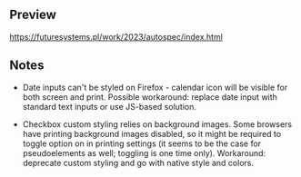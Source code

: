 ## Preview

https://futuresystems.pl/work/2023/autospec/index.html

## Notes

- Date inputs can't be styled on Firefox - calendar icon will be visible for both screen and print. Possible workaround: replace date input with standard text inputs or use JS-based solution.

- Checkbox custom styling relies on background images. Some browsers have printing background images disabled, so it might be required to toggle option on in printing settings (it seems to be the case for pseudoelements as well; toggling is one time only). Workaround: deprecate custom styling and go with native style and colors.